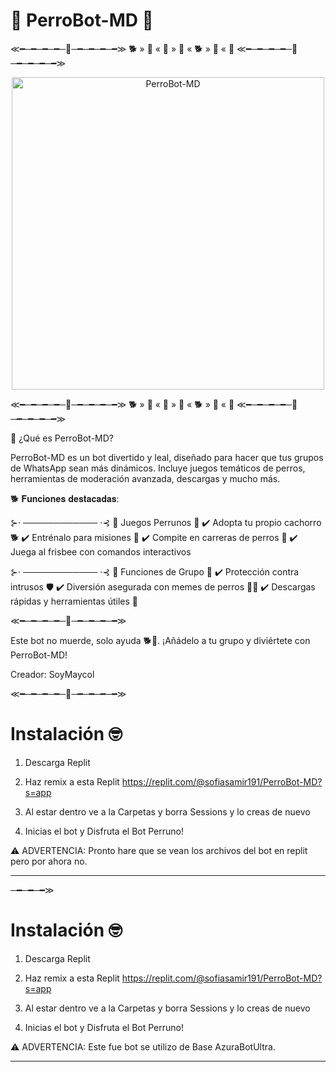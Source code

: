 # 🐶 PerroBot-MD 🐶

≪━─━─━─━─🐾─━─━─━─━≫
🐕 » 🦴 « 🐩 » 🐶 « 🐕 » 🦴 « 🐩
≪━─━─━─━─🐾─━─━─━─━≫

<p align="center">
  <img src="https://i.postimg.cc/FHyQjzY4/4-sin-t-tulo-20250331223051.png" alt="PerroBot-MD" width="500"/>
</p>

≪━─━─━─━─🐾─━─━─━─━≫
🐕 » 🦴 « 🐩 » 🐶 « 🐕 » 🦴 « 🐩
≪━─━─━─━─🐾─━─━─━─━≫

🐾 ¿Qué es PerroBot-MD?

PerroBot-MD es un bot divertido y leal, diseñado para hacer que tus grupos de WhatsApp sean más dinámicos.
Incluye juegos temáticos de perros, herramientas de moderación avanzada, descargas y mucho más.

🐕 𝐅𝐮𝐧𝐜𝐢𝐨𝐧𝐞𝐬 𝐝𝐞𝐬𝐭𝐚𝐜𝐚𝐝𝐚𝐬:

⊱⋅ ──────────── ⋅⊰
🎾 Juegos Perrunos 🦴
✔️ Adopta tu propio cachorro 🐕
✔️ Entrénalo para misiones 🎯
✔️ Compite en carreras de perros 🏁
✔️ Juega al frisbee con comandos interactivos

⊱⋅ ──────────── ⋅⊰
🐾 Funciones de Grupo 🏡
✔️ Protección contra intrusos 🛡️
✔️ Diversión asegurada con memes de perros 🐶😂
✔️ Descargas rápidas y herramientas útiles 📲

≪━─━─━─━─🐾─━─━─━─━≫

Este bot no muerde, solo ayuda 🐕💙. ¡Añádelo a tu grupo y diviértete con PerroBot-MD!

Creador: SoyMaycol

≪━─━─━─━─🐾─━─━─━─━≫

# Instalación 🤓

1. Descarga Replit

2. Haz remix a esta Replit
https://replit.com/@sofiasamir191/PerroBot-MD?s=app

3. Al estar dentro ve a la Carpetas y borra Sessions y lo creas de nuevo

4. Inicias el bot y Disfruta el Bot Perruno!

⚠️ ADVERTENCIA: Pronto hare que se vean los archivos del bot en replit pero por ahora no.

---
─━─━─━≫

# Instalación 🤓

1. Descarga Replit

2. Haz remix a esta Replit
https://replit.com/@sofiasamir191/PerroBot-MD?s=app

3. Al estar dentro ve a la Carpetas y borra Sessions y lo creas de nuevo

4. Inicias el bot y Disfruta el Bot Perruno!

⚠️ ADVERTENCIA: Este fue bot se utilizo de Base AzuraBotUltra.

---
